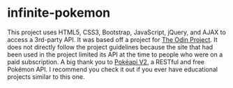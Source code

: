 # infinite-pokemon

This project uses HTML5, CSS3, Bootstrap, JavaScript, jQuery, and AJAX to access a 3rd-party API. It was based off a project for [The Odin Project](https://www.theodinproject.com/courses/javascript-and-jquery/lessons/infinite-scroll-and-submitting-a-form-with-ajax). It does not directly follow the project guidelines because the site that had been used in the project limited its API at the time to people who were on a paid subscription. A big thank you to [Pokéapi V2](https://pokeapi.co/), a RESTful and free Pokémon API. I recommend you check it out if you ever have educational projects similar to this one.
